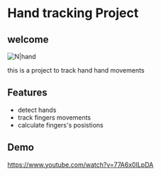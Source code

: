 # Hand tracking Project

## welcome

![N|hand](https://raw.githubusercontent.com/fawzirjili/hand-tracking/main/hand.png)

this is a project to track hand hand movements

## Features

- detect hands
- track fingers movements
- calculate fingers's posistions

## Demo
https://www.youtube.com/watch?v=77A6x0ILpDA
